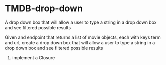 # TMDB-drop-down
A drop down box that will allow a user to type a string in a drop down box and see filtered possible results

Given and endpoint that returns a list of movie objects, each with keys term and url, create a drop down box that will allow a user to type a string in a drop down box and see filtered possible results

1. implement a Closure
